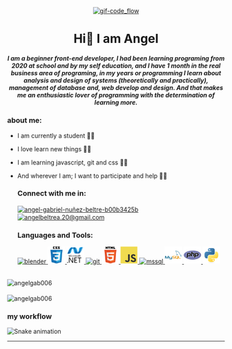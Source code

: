 <div id="header" align="center">
    <a href="https://github.com/AngelGab006">
        <img src="https://media.giphy.com/media/V4NSR1NG2p0KeJJyr5/giphy-downsized.gif" alt="gif-code_flow" width="230px"/>
    </a> 
    <h1>Hi👋 I am Angel</h1>
    <h5>I am a beginner front-end developer, I had been learning programing from 2020 at school and by my self education, and I have 1 month in the real business area of programing, in my years or programming I learn about analysis and design of systems (theoretically and practically), management of database and, web develop and design. And that makes me an enthusiastic lover of programming with the determination of learning more.</h3>
</div>

  ### about me:
 
 - I am currently a student 👨‍🎓
 - I love learn new things 👨‍🔬
 - I am learning javascript, git and css 👨‍💻
 - And wherever I am; I want to participate and help 🙋‍♂️

   <h3 align="left">Connect with me in:</h3>
   <div align="left">
   <a href="https://linkedin.com/in/angel-gabriel-nuñez-beltre-b00b3425b" target="blank">
         <img align="center" src="https://raw.githubusercontent.com/rahuldkjain/github-profile-readme-generator/master/src/images/icons/Social/linked-in-alt.svg" alt="angel-gabriel-nuñez-beltre-b00b3425b" height="30" width="40" />
   </a>
   <a href="mailto:angelbeltrea.20@gmail.com?Subject=From%20github">
         <img align="center" src="https://github.com/gilbarbara/logos/blob/main/logos/google-gmail.svg" alt="angelbeltrea.20@gmail.com" height="30" width="40" />
   </a>
   </div>
   <h3 align="left">Languages and Tools:</h3>
    <div align="left">
    <a href="https://www.blender.org/" target="_blank"> 
        <img src="https://download.blender.org/branding/community/blender_community_badge_white.svg" alt="blender" width="40" height="40"/>
    </a> 
    <a href="https://www.w3schools.com/css/" target="_blank"> 
        <img src="https://raw.githubusercontent.com/devicons/devicon/master/icons/css3/css3-original-wordmark.svg" alt="css3" width="40" height="40"/> 
    </a> 
    <a href="https://dotnet.microsoft.com/" target="_blank"> 
        <img src="https://raw.githubusercontent.com/devicons/devicon/master/icons/dot-net/dot-net-original-wordmark.svg" alt="dotnet" width="40" height="40"/> 
    </a> 
    <a href="https://git-scm.com/" target="_blank"> 
        <img src="https://www.vectorlogo.zone/logos/git-scm/git-scm-icon.svg" alt="git" width="40" height="40"/> 
    </a> 
    <a href="https://www.w3.org/html/" target="_blank"> 
        <img src="https://raw.githubusercontent.com/devicons/devicon/master/icons/html5/html5-original-wordmark.svg" alt="html5" width="40" height="40"/> 
    </a> 
    <a href="https://developer.mozilla.org/en-US/docs/Web/JavaScript" target="_blank"> 
        <img src="https://raw.githubusercontent.com/devicons/devicon/master/icons/javascript/javascript-original.svg" alt="javascript" width="40" height="40"/> 
    </a> 
    <a href="https://www.microsoft.com/en-us/sql-server" target="_blank"> 
        <img src="https://www.svgrepo.com/show/303229/microsoft-sql-server-logo.svg" alt="mssql" width="40" height="40"/> 
    </a> 
    <a href="https://www.mysql.com/" target="_blank"> 
        <img src="https://raw.githubusercontent.com/devicons/devicon/master/icons/mysql/mysql-original-wordmark.svg" alt="mysql" width="40" height="40"/> 
    </a> 
    <a href="https://www.php.net" target="_blank"> 
        <img src="https://raw.githubusercontent.com/devicons/devicon/master/icons/php/php-original.svg" alt="php" width="40" height="40"/> 
    </a> 
    <a href="https://www.python.org" target="_blank"> 
        <img src="https://raw.githubusercontent.com/devicons/devicon/master/icons/python/python-original.svg" alt="python" width="40" height="40"/> 
    </a>
</div>&nbsp;
<div>
    <img align="center" src="https://github-readme-stats.vercel.app/api?username=angelgab006&show_icons=true&locale=en" alt="angelgab006" />
</div>&nbsp;
<div>
    <img align="center" src="https://github-readme-streak-stats.herokuapp.com/?user=angelgab006&" alt="angelgab006" />
</div>

### my workflow

![Snake animation](https://github.com/AngelGab006/AngelGab006/blob/output/github-contribution-grid-snake.svg)

---
